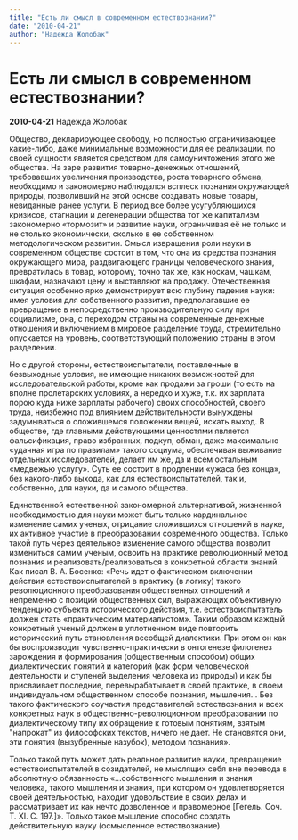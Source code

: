 ```yaml
---
title: "Есть ли смысл в современном естествознании?"
date: "2010-04-21"
author: "Надежда Жолобак"
---
```


# Есть ли смысл в современном естествознании?

**2010-04-21** Надежда Жолобак

Общество, декларирующее свободу, но полностью ограничивающее какие-либо, даже минимальные возможности для ее реализации, по своей сущности является средством для самоуничтожения этого же общества. На заре развития товарно-денежных отношений, требовавших увеличения производства, роста товарного обмена, необходимо и закономерно наблюдался всплеск познания окружающей природы, позволивший на этой основе создавать новые товары, невиданные ранее услуги. В период все более усугубляющихся кризисов, стагнации и дегенерации общества тот же капитализм закономерно «тормозит» и развитие науки, ограничивая её не только и не столько экономически, сколько в ее собственном методологическом развитии. Смысл извращения роли науки в современном обществе состоит в том, что она из средства познания окружающего мира, раздвигающего границы человеческого знания, превратилась в товар, которому, точно так же, как носкам, чашкам, шкафам, назначают цену и выставляют на продажу. Отечественная ситуация особенно ярко демонстрирует всю глубину падения науки: имея условия для собственного развития, предполагавшие ее превращение в непосредственно производительную силу при социализме, она, с переходом страны на современные денежные отношения и включением в мировое разделение труда, стремительно опускается на уровень, соответствующий положению страны в этом разделении.

Но с другой стороны, естествоиспытатели, поставленные в безвыходные условия, не имеющие никаких возможностей для исследовательской работы, кроме как продажи за гроши (то есть на вполне пролетарских условиях, а нередко и хуже, т.к. их зарплата порою куда ниже зарплаты рабочего) своих способностей, своего труда, неизбежно под влиянием действительности вынуждены задумываться о сложившемся положении вещей, искать выход. В обществе, где главными действующими ценностями является фальсификация, право избранных, подкуп, обман, даже максимально «удачная игра по правилам» такого социума, обеспечивая выживание отдельных исследователей, делает им же, да и всем остальным «медвежью услугу». Суть ее состоит в продлении «ужаса без конца», без какого-либо выхода, как для естествоиспытателей, так и, собственно, для науки, да и самого общества.

Единственной естественной закономерной альтернативой, жизненной необходимостью для науки может быть только кардинальное изменение самих ученых, отрицание сложившихся отношений в науке, их активное участие в преобразовании современного общества. Только такой путь через деятельное изменение самого общества позволит измениться самим ученым, освоить на практике революционный метод познания и реализовать/реализоваться в конкретной области знаний. Как писал В. А. Босенко: «Речь идет о фактическом включении действия естествоиспытателей в практику (в логику) такого революционного преобразования общественных отношений и непременно с позиций общественных сил, выражающих объективную тенденцию субъекта исторического действия, т.е. естествоиспытатель должен стать «практическим материалистом». Таким образом каждый конкретный ученый должен в уплотненном виде повторить исторический путь становления всеобщей диалектики. При этом он как бы воспроизводит чувственно-практически в онтогенезе филогенез зарождения и формирования (общественным способом) общих диалектических понятий и категорий (как форм человеческой деятельности и ступеней выделения человека из природы) и как бы присваивает последние, перевырабатывает в своей практике, в своем индивидуальном общественном способе познания, мышления... Без такого фактического соучастия представителей естествознания и всех конкретных наук в общественно-революционном преобразовании по диалектическому типу их обращение к готовым понятиям, взятым "напрокат" из философских текстов, ничего не дает. Не становятся они, эти понятия (вызубренные назубок), методом познания».

Только такой путь может дать реальное развитие науки, превращение естествоиспытателей в созидателей, не мыслящих себя вне перевода в абсолютную обязанность «...собственного мышления и знания человека, такого мышления и знания, при котором он удовлетворяется своей деятельностью, находит удовольствие в своих делах и рассматривает их как нечто дозволенное и правомерное [Гегель. Соч. Т. XI. С. 197.]». Только такое мышление способно создать действительную науку (осмысленное естествознание).